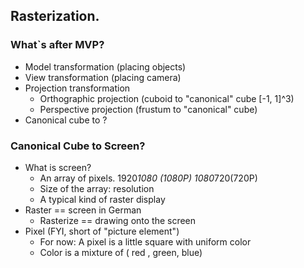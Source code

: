 ## Rasterization.

### What`s after MVP?
- Model transformation (placing objects)
- View transformation (placing camera)
- Projection transformation
  - Orthographic projection (cuboid to "canonical" cube [-1, 1]^3)
  - Perspective projection (frustum to "canonical" cube)
- Canonical cube to ?

### Canonical Cube to Screen?
- What is screen?
  - An array of pixels. 1920*1080 (1080P) 1080*720(720P)
  - Size of the array: resolution
  - A typical kind of raster display
- Raster == screen in German
  - Rasterize == drawing onto the screen
- Pixel (FYI, short of "picture element")
  - For now: A pixel is a little square with uniform color
  - Color is a mixture of ( red , green, blue) 
